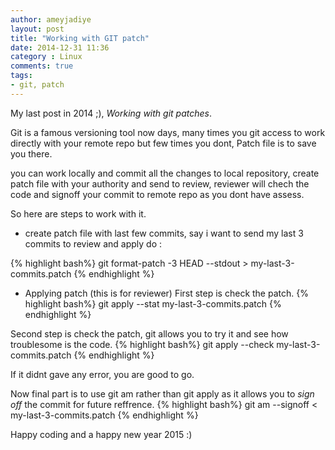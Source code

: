 ```yaml
---
author: ameyjadiye
layout: post
title: "Working with GIT patch"
date: 2014-12-31 11:36
category : Linux
comments: true
tags:
- git, patch
---
```


My last post in 2014 ;), *Working with git patches*.

Git is a famous versioning tool now days, many times you git access to work directly with your remote repo but few times you dont, Patch file is to save you there.

you can work locally and commit all the changes to local repository, create patch file with your authority and send to review, reviewer will chech the code and signoff your commit to remote repo as you dont have assess.

So here are steps to work with it.

+ create patch file with last few commits, say i want to send my last 3 commits to review and apply do :

{% highlight bash%} 
git format-patch -3 HEAD --stdout > my-last-3-commits.patch
{% endhighlight %}

+ Applying patch (this is for reviewer)
First step is check the patch.
{% highlight bash%}
git apply --stat my-last-3-commits.patch
{% endhighlight %}

Second  step is check the patch, git allows you to try it and see how troublesome is the code.
{% highlight bash%}
git apply --check my-last-3-commits.patch
{% endhighlight %}

If it didnt gave any error, you are good to go.

Now final part is to use git am rather than git apply as it allows you to *sign off* the commit for future reffrence.
{% highlight bash%}
git am --signoff < my-last-3-commits.patch
{% endhighlight %}

Happy coding and a happy new year 2015 :)

